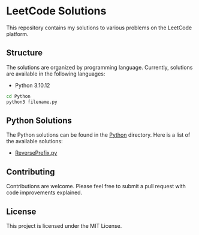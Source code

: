 # LeetCode Solutions

This repository contains my solutions to various problems on the LeetCode platform.

## Structure

The solutions are organized by programming language. Currently, solutions are available in the following languages:

- Python 3.10.12

```bash
cd Python
python3 filename.py
```

## Python Solutions

The Python solutions can be found in the [Python](Python/) directory. Here is a list of the available solutions:

- [ReversePrefix.py](Python/ReversePrefix.py)

## Contributing

Contributions are welcome. Please feel free to submit a pull request with code improvements explained.

## License

This project is licensed under the MIT License.